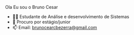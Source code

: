 Ola Eu sou o Bruno Cesar 
- 👩‍💻 Estudante de Análise e desenvolvimento de Sistemas 
- 👀  Procuro por estágio/junior 
- 📫 Email: brunocearcbezerra@gmail.com



